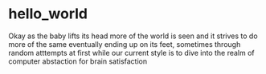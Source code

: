 # hello_world
 Okay as the baby lifts its head more of the world is seen and it strives to do more of the same eventually ending up on its feet, sometimes through random atttempts at first while our current style is to dive into the realm of computer abstaction for brain satisfaction
